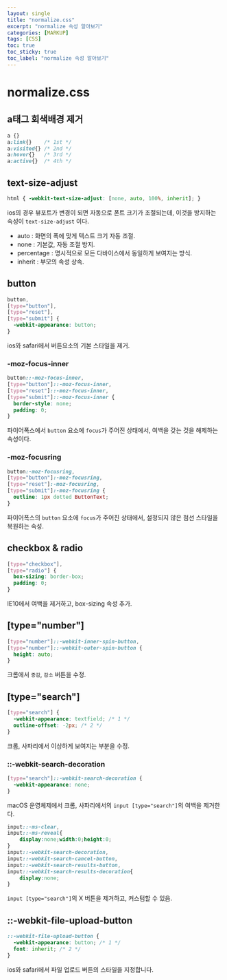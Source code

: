 ```yaml
---
layout: single
title: "normalize.css"
excerpt: "normalize 속성 알아보기"
categories: [MARKUP]
tags: [CSS]
toc: true
toc_sticky: true
toc_label: "normalize 속성 알아보기"
---
```


# normalize.css
## a태그 회색배경 제거
```css
a {}
a:link{}    /* 1st */
a:visited{} /* 2nd */
a:hover{}   /* 3rd */
a:active{}  /* 4th */
```

## text-size-adjust
```css
html { -webkit-text-size-adjust: [none, auto, 100%, inherit]; }
```
ios의 경우 뷰포트가 변경이 되면 자동으로 폰트 크기가 조절되는데, 이것을 방지하는 속성이 `text-size-adjust` 이다.   
- auto : 화면의 폭에 맞게 텍스트 크기 자동 조절.
- none : 기본값, 자동 조절 방지.
- percentage : 명시적으로 모든 다바이스에서 동일하게 보여지는 방식.
- inherit : 부모의 속성 상속.

## button
```css
button,
[type="button"],
[type="reset"],
[type="submit"] {
  -webkit-appearance: button;
}
```
ios와 safari에서 버튼요소의 기본 스타일을 제거.

### -moz-focus-inner

```css
button::-moz-focus-inner,
[type="button"]::-moz-focus-inner,
[type="reset"]::-moz-focus-inner,
[type="submit"]::-moz-focus-inner {
  border-style: none;
  padding: 0;
}
```

파이어폭스에서 `button` 요소에 `focus`가 주어진 상태에서, 여백을 갖는 것을 해제하는 속성이다.

### -moz-focusring
```css
button:-moz-focusring,
[type="button"]:-moz-focusring,
[type="reset"]:-moz-focusring,
[type="submit"]:-moz-focusring {
  outline: 1px dotted ButtonText;
}
```
파이어폭스의 `button` 요소에 `focus`가 주어진 상태에서, 설정되지 않은 점선 스타일을 복원하는 속성.

## checkbox & radio
```css
[type="checkbox"],
[type="radio"] {
  box-sizing: border-box;
  padding: 0;
}
```
IE10에서 여백을 제거하고, box-sizing 속성 추가.

## [type="number"]
```css
[type="number"]::-webkit-inner-spin-button,
[type="number"]::-webkit-outer-spin-button {
  height: auto;
}
```
크롬에서 `증감`, `감소` 버튼을 수정.

## [type="search"]

```css
[type="search"] {
  -webkit-appearance: textfield; /* 1 */
  outline-offset: -2px; /* 2 */
}
```
크롬, 사파리에서 이상하게 보여지는 부분을 수정.

### ::-webkit-search-decoration
```css
[type="search"]::-webkit-search-decoration {
  -webkit-appearance: none;
}
```
macOS 운영체제에서 크롬, 사파리에서의 `input [type="search"]`의 여백을 제거한다.

```css
input::-ms-clear,
input::-ms-reveal{
	display:none;width:0;height:0;
}
input::-webkit-search-decoration,
input::-webkit-search-cancel-button,
input::-webkit-search-results-button,
input::-webkit-search-results-decoration{
	display:none;
}
```
`input [type="search"]`의 X 버튼을 제거하고, 커스텀할 수 있음.


## ::-webkit-file-upload-button
```css
::-webkit-file-upload-button {
  -webkit-appearance: button; /* 1 */
  font: inherit; /* 2 */
}
```
ios와 safari에서 파일 업로드 버튼의 스타일을 지정합니다.





